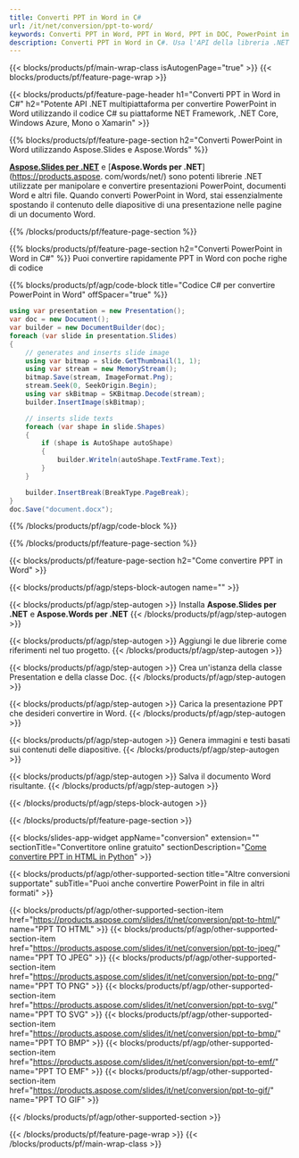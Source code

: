 ```yaml
---
title: Converti PPT in Word in C#
url: /it/net/conversion/ppt-to-word/
keywords: Converti PPT in Word, PPT in Word, PPT in DOC, PowerPoint in Word, API C#, Libreria .NET
description: Converti PPT in Word in C#. Usa l'API della libreria .NET per convertire PowerPoint in Word
---
```


{{< blocks/products/pf/main-wrap-class isAutogenPage="true" >}}
{{< blocks/products/pf/feature-page-wrap >}}

{{< blocks/products/pf/feature-page-header h1="Converti PPT in Word in C#" h2="Potente API .NET multipiattaforma per convertire PowerPoint in Word utilizzando il codice C# su piattaforme NET Framework, .NET Core, Windows Azure, Mono o Xamarin" >}}

{{% blocks/products/pf/feature-page-section h2="Converti PowerPoint in Word utilizzando Aspose.Slides e Aspose.Words" %}}

[**Aspose.Slides per .NET**](https://products.aspose.com/slides/it/net/) e [**Aspose.Words per .NET**](https://products.aspose. com/words/net/) sono potenti librerie .NET utilizzate per manipolare e convertire presentazioni PowerPoint, documenti Word e altri file. Quando converti PowerPoint in Word, stai essenzialmente spostando il contenuto delle diapositive di una presentazione nelle pagine di un documento Word.

{{% /blocks/products/pf/feature-page-section %}}




{{% blocks/products/pf/feature-page-section  h2="Converti PowerPoint in Word in C#" %}}
Puoi convertire rapidamente PPT in Word con poche righe di codice

{{% blocks/products/pf/agp/code-block title="Codice C# per convertire PowerPoint in Word" offSpacer="true" %}}
```cs
using var presentation = new Presentation();
var doc = new Document();
var builder = new DocumentBuilder(doc);
foreach (var slide in presentation.Slides)
{
    // generates and inserts slide image
    using var bitmap = slide.GetThumbnail(1, 1);
    using var stream = new MemoryStream();
    bitmap.Save(stream, ImageFormat.Png);
    stream.Seek(0, SeekOrigin.Begin);
    using var skBitmap = SKBitmap.Decode(stream);
    builder.InsertImage(skBitmap);

    // inserts slide texts
    foreach (var shape in slide.Shapes)
    {
        if (shape is AutoShape autoShape)
        {
            builder.Writeln(autoShape.TextFrame.Text);
        }
    }

    builder.InsertBreak(BreakType.PageBreak);
}
doc.Save("document.docx");
```
{{% /blocks/products/pf/agp/code-block %}}

{{% /blocks/products/pf/feature-page-section %}}




{{< blocks/products/pf/feature-page-section  h2="Come convertire PPT in Word" >}}


{{< blocks/products/pf/agp/steps-block-autogen name="" >}}


{{< blocks/products/pf/agp/step-autogen >}}
Installa **Aspose.Slides per .NET** e **Aspose.Words per .NET** 
{{< /blocks/products/pf/agp/step-autogen >}}

{{< blocks/products/pf/agp/step-autogen >}}
Aggiungi le due librerie come riferimenti nel tuo progetto.
{{< /blocks/products/pf/agp/step-autogen >}}

{{< blocks/products/pf/agp/step-autogen >}}
Crea un'istanza della classe Presentation e della classe Doc.
{{< /blocks/products/pf/agp/step-autogen >}}

{{< blocks/products/pf/agp/step-autogen >}}
Carica la presentazione PPT che desideri convertire in Word.
{{< /blocks/products/pf/agp/step-autogen >}}

{{< blocks/products/pf/agp/step-autogen >}}
Genera immagini e testi basati sui contenuti delle diapositive.
{{< /blocks/products/pf/agp/step-autogen >}}

{{< blocks/products/pf/agp/step-autogen >}}
Salva il documento Word risultante.
{{< /blocks/products/pf/agp/step-autogen >}}


{{< /blocks/products/pf/agp/steps-block-autogen >}}


{{< /blocks/products/pf/feature-page-section >}}




{{< blocks/slides-app-widget  appName="conversion" extension="" sectionTitle="Convertitore online gratuito" sectionDescription="[Come convertire PPT in HTML in Python](https://products.aspose.com/slides/it/en/python-net/conversion/ppt-to-html/)" >}}

{{< blocks/products/pf/agp/other-supported-section title="Altre conversioni supportate" subTitle="Puoi anche convertire PowerPoint in file in altri formati" >}}


{{< blocks/products/pf/agp/other-supported-section-item href="https://products.aspose.com/slides/it/net/conversion/ppt-to-html/" name="PPT TO HTML" >}}
{{< blocks/products/pf/agp/other-supported-section-item href="https://products.aspose.com/slides/it/net/conversion/ppt-to-jpeg/" name="PPT TO JPEG" >}}
{{< blocks/products/pf/agp/other-supported-section-item href="https://products.aspose.com/slides/it/net/conversion/ppt-to-png/" name="PPT TO PNG" >}}
{{< blocks/products/pf/agp/other-supported-section-item href="https://products.aspose.com/slides/it/net/conversion/ppt-to-svg/" name="PPT TO SVG" >}}
{{< blocks/products/pf/agp/other-supported-section-item href="https://products.aspose.com/slides/it/net/conversion/ppt-to-bmp/" name="PPT TO BMP" >}}
{{< blocks/products/pf/agp/other-supported-section-item href="https://products.aspose.com/slides/it/net/conversion/ppt-to-emf/" name="PPT TO EMF" >}}
{{< blocks/products/pf/agp/other-supported-section-item href="https://products.aspose.com/slides/it/net/conversion/ppt-to-gif/" name="PPT TO GIF" >}}



{{< /blocks/products/pf/agp/other-supported-section >}}

{{< /blocks/products/pf/feature-page-wrap >}}
{{< /blocks/products/pf/main-wrap-class >}}